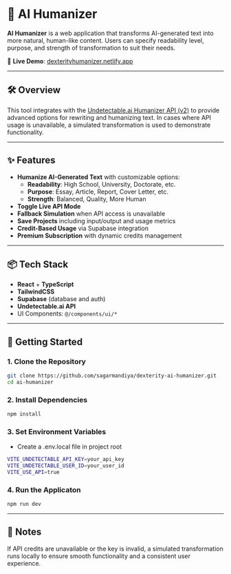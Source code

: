 # 🤖 AI Humanizer

**AI Humanizer** is a web application that transforms AI-generated text into more natural, human-like content. Users can specify readability level, purpose, and strength of transformation to suit their needs.

🔗 **Live Demo**: [dexterityhumanizer.netlify.app](https://dexterityhumanizer.netlify.app/)

---

## 🛠️ Overview

This tool integrates with the [Undetectable.ai Humanizer API (v2)](https://help.undetectable.ai/en/article/humanization-api-v2-p28b2n/) to provide advanced options for rewriting and humanizing text. In cases where API usage is unavailable, a simulated transformation is used to demonstrate functionality.

---

## ✨ Features

- **Humanize AI-Generated Text** with customizable options:
  - **Readability**: High School, University, Doctorate, etc.
  - **Purpose**: Essay, Article, Report, Cover Letter, etc.
  - **Strength**: Balanced, Quality, More Human
- **Toggle Live API Mode**
- **Fallback Simulation** when API access is unavailable
- **Save Projects** including input/output and usage metrics
- **Credit-Based Usage** via Supabase integration
- **Premium Subscription** with dynamic credits management

---

## 📦 Tech Stack

- **React** + **TypeScript**
- **TailwindCSS** 
- **Supabase** (database and auth)
- **Undetectable.ai API**
- UI Components: `@/components/ui/*`

---

## 🚀 Getting Started

### 1. Clone the Repository

```bash
git clone https://github.com/sagarmandiya/dexterity-ai-humanizer.git
cd ai-humanizer
```

### 2. Install Dependencies

```bash
npm install
```

### 3. Set Environment Variables
- Create a .env.local file in project root

```bash
VITE_UNDETECTABLE_API_KEY=your_api_key
VITE_UNDETECTABLE_USER_ID=your_user_id
VITE_USE_API=true
```

### 4. Run the Applicaton

```bash
npm run dev
```

---

## 🧪 Notes

If API credits are unavailable or the key is invalid, a simulated transformation runs locally to ensure smooth functionality and a consistent user experience.
